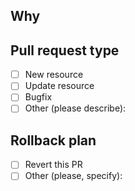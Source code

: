 ## Why
<!-- Describe the context of the change here. Why are you creating or changing this resource? What application will be impacted? -->

## Pull request type
- [ ] New resource
- [ ] Update resource
- [ ] Bugfix
- [ ] Other (please describe):

## Rollback plan
- [ ] Revert this PR
- [ ] Other (please, specify):